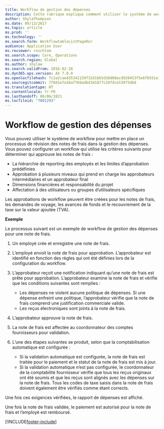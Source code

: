 ```yaml
---
title: Workflow de gestion des dépenses
description: Cette rubrique explique comment utiliser le système de workflow dans Microsoft Dynamics 365 Finance, pour mettre en place un processus de révision des notes de frais dans la gestion des dépenses.
author: ShylaThompson
ms.date: 09/13/2017
ms.topic: article
ms.prod: ''
ms.technology: ''
ms.search.form: WorkflowtableListPageRnr
audience: Application User
ms.reviewer: roschlom
ms.search.scope: Core, Operations
ms.search.region: Global
ms.author: shylaw
ms.search.validFrom: 2016-02-28
ms.dyn365.ops.version: AX 7.0.0
ms.openlocfilehash: 7c2a2cae435342139f32d1bb5d38d68acd920453f5e6f6551e1f6d57967d8053
ms.sourcegitcommit: 7f8d1e7a16af769adb43d1877c28fdce53975db8
ms.translationtype: HT
ms.contentlocale: fr-FR
ms.lasthandoff: 08/06/2021
ms.locfileid: "7001293"
---
```

# <a name="expense-management-workflow"></a>Workflow de gestion des dépenses

Vous pouvez utiliser le système de workflow pour mettre en place un processus de révision des notes de frais dans la gestion des dépenses. Vous pouvez configurer un workflow qui utilise les critères suivants pour déterminer qui approuve les notes de frais :

- La hiérarchie de reporting des employés et les limites d’approbation prédéfinies
- Approbation à plusieurs niveaux qui prend en charge les approbateurs intermédiaires et un approbateur final
- Dimensions financières et responsabilité du projet
- Affectation à des utilisateurs ou groupes d’utilisateurs spécifiques

Les approbations de workflow peuvent être créées pour les notes de frais, les demandes de voyage, les avances de fonds et le recouvrement de la taxe sur la valeur ajoutée (TVA).

**Exemple**

Le processus suivant est un exemple de workflow de gestion des dépenses pour une note de frais.

1. Un employé crée et enregistre une note de frais.
2. L’employé envoit la note de frais pour approbation. L’approbateur est identifié en fonction des règles qui ont été définies lors de la configuration du workflow.
3. L’approbateur reçoit une notification indiquant qu’une note de frais est prête pour approbation. L’approbateur examine la note de frais et vérifie que les conditions suivantes sont remplies :

    - Les dépenses ne violent aucune politique de dépenses. Si une dépense enfreint une politique, l’approbateur vérifie que la note de frais comprend une justification commerciale valide.
    - Les reçus électroniques sont joints à la note de frais.

4. L’approbateur approuve la note de frais.
5. La note de frais est affectée au coordonnateur des comptes fournisseurs pour validation.
6. L’une des étapes suivantes se produit, selon que la comptabilisation automatique est configurée :

    - Si la validation automatique est configurée, la note de frais est traitée pour le paiement et le statut de la note de frais est mis à jour.
    - Si la validation automatique n’est pas configurée, le coordonnateur de la comptabilité fournisseur vérifie que tous les reçus originaux ont été soumis et que les reçus sont alignés avec les dépenses sur la note de frais. Tous les codes de taxe saisis dans la note de frais doivent également être vérifiés comme étant corrects.

Une fois ces exigences vérifiées, le rapport de dépenses est affiché.

Une fois la note de frais validée, le paiement est autorisé pour la note de frais et l’employé est remboursé.


[!INCLUDE[footer-include](../includes/footer-banner.md)]